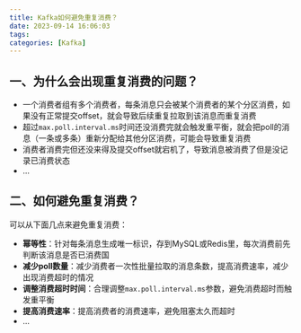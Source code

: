 ```yaml
---
title: Kafka如何避免重复消费？
date: 2023-09-14 16:06:03
tags:
categories: [Kafka]
---
```


## 一、为什么会出现重复消费的问题？
* 一个消费者组有多个消费者，每条消息只会被某个消费者的某个分区消费，如果没有正常提交offset，就会导致后续重复拉取到该消息而重复消费
* 超过`max.poll.interval.ms`时间还没消费完就会触发重平衡，就会把poll的消息（一条或多条）重新分配给其他分区消费，可能会导致重复消费
* 消费者消费完但还没来得及提交offset就宕机了，导致消息被消费了但是没记录已消费状态
* ...

## 二、如何避免重复消费？
可以从下面几点来避免重复消费：
* **幂等性**：针对每条消息生成唯一标识，存到MySQL或Redis里，每次消费前先判断该消息是否已消费国
* **减少poll数量**：减少消费者一次性批量拉取的消息条数，提高消费速率，减少出现消费超时的情况
* **调整消费超时时间**：合理调整`max.poll.interval.ms`参数，避免消费超时而触发重平衡
* **提高消费速率**：提高消费者的消费速率，避免阻塞太久而超时
* ...

